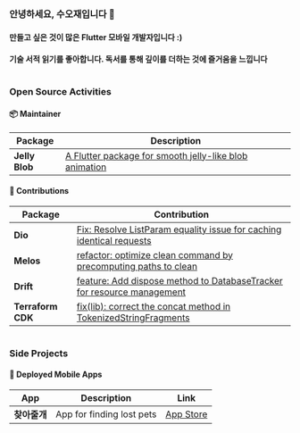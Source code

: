 ### 안녕하세요, 수오재입니다 👋

#### 만들고 싶은 것이 많은 **Flutter 모바일 개발자**입니다 :) <br/>

#### 기술 서적 읽기를 좋아합니다. 독서를 통해 깊이를 더하는 것에 즐거움을 느낍니다 <br/>

#


### Open Source Activities 

#### 📦 Maintainer

| Package       | Description |
|--------------|-------------|
| **Jelly Blob** | [A Flutter package for smooth jelly-like blob animation](https://pub.dev/packages/jelly_blob) |


#### 🌟 Contributions

| Package        | Contribution |
|---------------|-------------|
| **Dio**       | [Fix: Resolve ListParam equality issue for caching identical requests](https://github.com/cfug/dio/pull/2366) |
| **Melos**     | [refactor: optimize clean command by precomputing paths to clean](https://github.com/invertase/melos/pull/855) |
| **Drift**     | [feature: Add dispose method to DatabaseTracker for resource management](https://github.com/simolus3/drift/pull/3420) |
| **Terraform CDK** | [fix(lib): correct the concat method in TokenizedStringFragments](https://github.com/hashicorp/terraform-cdk/pull/3772) |

#

### Side Projects

#### 📱 Deployed Mobile Apps

| App      | Description | Link |
|--------------|-------------|-----------|
| **찾아줄개** | App for finding lost pets | [App Store](https://apps.apple.com/id/app/%EC%B0%BE%EC%95%84%EC%A4%84%EA%B0%9C/id6471409178) |
